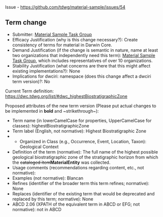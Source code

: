 Issue - https://github.com/tdwg/material-sample/issues/54

## Term change

* Submitter: [Material Sample Task Group](https://www.tdwg.org/community/osr/material-sample/)
* Efficacy Justification (why is this change necessary?): Create consistency of terms for material in Darwin Core.
* Demand Justification (if the change is semantic in nature, name at least two organizations that independently need this term): [Material Sample Task Group](https://www.tdwg.org/community/osr/material-sample/), which includes representatives of over 10 organizations.
* Stability Justification (what concerns are there that this might affect existing implementations?): None
* Implications for dwciri: namespace (does this change affect a dwciri term version)?: No

Current Term definition: https://dwc.tdwg.org/list/#dwc_highestBiostratigraphicZone

Proposed attributes of the new term version (Please put actual changes to be implemented in **bold** and ~strikethrough~):

* Term name (in lowerCamelCase for properties, UpperCamelCase for classes): highestBiostratigraphicZone
* Term label (English, not normative): Highest Biostratigraphic Zone
* * Organized in Class (e.g., Occurrence, Event, Location, Taxon): Geological Context
* Definition of the term (normative): The full name of the highest possible geological biostratigraphic zone of the stratigraphic horizon from which the ~~cataloged item~~**MaterialEntity** was collected.
* Usage comments (recommendations regarding content, etc., not normative): 
* Examples (not normative): Blancan
* Refines (identifier of the broader term this term refines; normative): None
* Replaces (identifier of the existing term that would be deprecated and replaced by this term; normative): None
* ABCD 2.06 (XPATH of the equivalent term in ABCD or EFG; not normative): not in ABCD
